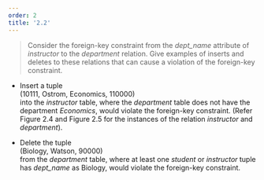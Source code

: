 ```yaml
---
order: 2
title: '2.2'
---
```

> Consider the foreign-key constraint from the _dept_name_ attribute
> of _instructor_ to the _department_ relation. Give examples of 
> inserts and deletes to these relations that can cause a violation
> of the foreign-key constraint. 

* Insert a tuple <br>
    (10111, Ostrom, Economics, 110000) <br>
into the _instructor_ table, where the _department_ table does not 
have the department _Economics_, would violate the foreign-key constraint. 
(Refer Figure 2.4 and Figure 2.5 for the instances of the relation _instructor_
and _department_). 

* Delete the tuple <br>
    (Biology, Watson, 90000) <br>
from the _department_ table, where at least one _student_ or _instructor_ tuple
has _dept_name_ as Biology, would violate the foreign-key constraint. 